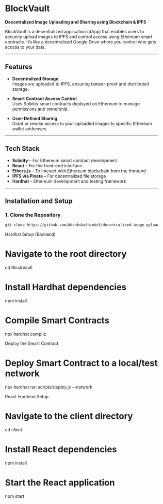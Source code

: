 # BlockVault  
**Decentralized Image Uploading and Sharing using Blockchain & IPFS**

BlockVault is a decentralized application (dApp) that enables users to securely upload images to IPFS and control access using Ethereum smart contracts. It’s like a decentralized Google Drive where *you* control who gets access to your data.

---

## Features

- **Decentralized Storage**  
  Images are uploaded to IPFS, ensuring tamper-proof and distributed storage.

- **Smart Contract Access Control**  
  Uses Solidity smart contracts deployed on Ethereum to manage permissions and ownership.

- **User-Defined Sharing**  
  Grant or revoke access to your uploaded images to specific Ethereum wallet addresses.

---

## Tech Stack

- **Solidity** – For Ethereum smart contract development  
- **React** – For the front-end interface  
- **Ethers.js** – To interact with Ethereum blockchain from the frontend  
- **IPFS via Pinata** – For decentralized file storage  
- **Hardhat** – Ethereum development and testing framework  

---

## Installation and Setup

### 1. Clone the Repository

```bash
git clone https://github.com/AkankshaShinde3/decentralized-image-upload.git 
```

Hardhat Setup (Backend)

# Navigate to the root directory
cd BlockVault

# Install Hardhat dependencies
npm install

# Compile Smart Contracts
npx hardhat compile

Deploy the Smart Contract

# Deploy Smart Contract to a local/test network
npx hardhat run scripts/deploy.js --network <network-name>


React Frontend Setup

# Navigate to the client directory
cd client

# Install React dependencies
npm install

# Start the React application
npm start



